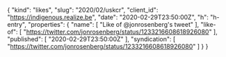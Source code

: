 {
  "kind": "likes",
  "slug": "2020/02/uskcr",
  "client_id": "https://indigenous.realize.be",
  "date": "2020-02-29T23:50:00Z",
  "h": "h-entry",
  "properties": {
    "name": [
      "Like of @jonrosenberg's tweet"
    ],
    "like-of": [
      "https://twitter.com/jonrosenberg/status/1233216608618926080"
    ],
    "published": [
      "2020-02-29T23:50:00Z"
    ],
    "syndication": [
      "https://twitter.com/jonrosenberg/status/1233216608618926080"
    ]
  }
}
